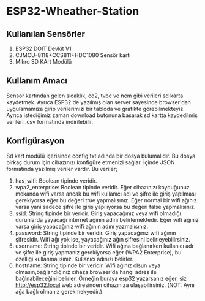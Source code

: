 # ESP32-Wheather-Station
## Kullanılan Sensörler
1) ESP32 DOIT Devkit V1
2) CJMCU-8118+CCS811+HDC1080 Sensör kartı
3) Mikro SD KArt Modülü
## Kullanım Amacı
Sensör kartından gelen sıcaklık, co2, tvoc ve nem gibi verileri sd karta kaydetmek.
Ayrıca ESP32'de yazılmış olan server sayesinde browser'dan uygulamamıza girip verilerimizi
bir tabloda ve grafikte görebilmekteyiz. Ayrıca istediğimiz zaman download butonuna basarak
sd kartta kaydedilmiş verileri .csv formatında indirilebilir.
## Konfigürasyon
Sd kart modülü içerisinde config.txt adında bir dosya bulumalıdır. Bu dosya birkaç durum için
cihazınızı konfigüre etmenizi sağlar. İçinde JSON formatında yazılmış veriler vardır. Bu veriler; 
1) has_wifi: Boolean tipinde veridir.
2) wpa2_enterprise: Boolean tipinde veridir. Eğer cihazınızı koyduğunuz mekanda wifi varsa ancak bu wifi
kullanıcı adı ve şifre ile giriş yapılması gerekiyorsa eğer bu değeri true yapmalısınız. Eğer normal bir
wifi ağınız varsa yani sadece şifre ile giriş yapılıyorsa bu değeri false yapmalısınız.
3) ssid: String tipinde bir veridir. Giriş yapacağınız veya wifi olmadığı durunlarda yayacağı internet ağının
adını belirlemektedir. Eğer wifi ağınız varsa giriş yapacağınız wifi ağının adını yazmalısınız.
4) password: String tipinde bir veridir. Giriş yapacağınız wifi ağının şifresidir. Wifi ağı yok ise, yayacağınız
ağın şifresini belirleyebilirsiniz.
5) username: String tipinde bir veridir. Wifi ağına bağlanırken kullanıcı adı ve şifre ile giriş
yapmanız gerekiyorsa eğer (WPA2 Enterprise), bu özelliği kullanmalısınız. Kullanıcı adınızı belirler.
6) hostname: String tipinde bir veridir. Wifi ağınız olsun veya olmasın,bağlandığınız cihaza browser'da
hangi adres ile bağlnabileceğini belirler. Örneğin buraya esp32 yazarsanız eğer, siz http://esp32.local
web adresinden cihazınıza ulaşabilirsiniz. (NOT: Aynı ağa bağlı olmanız gerekmekyedir.)
